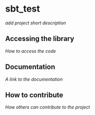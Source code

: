 # sbt_test

*add project short description*

## Accessing the library

*How to access the code*

## Documentation

*A link to the documentation*

## How to contribute

*How others can contribute to the project*